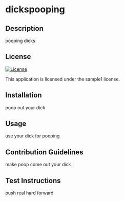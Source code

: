 # dickspooping

## Description

pooping dicks

## License

[![License](https://img.shields.io/badge/license-sample1-blue)](https://img.shields.io/badge/license-sample1-blue)

This application is licensed under the sample1 license.

## Installation

poop out your dick

## Usage

use your dick for pooping

## Contribution Guidelines

make poop come out your dick

## Test Instructions

push real hard forward 
